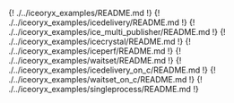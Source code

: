 <!-- glob for all *.md in $ROOT/iceoryx_examples and include them here -->
{! ./../iceoryx_examples/README.md !}
{! ./../iceoryx_examples/icedelivery/README.md !}
{! ./../iceoryx_examples/ice_multi_publisher/README.md !}
{! ./../iceoryx_examples/icecrystal/README.md !}
{! ./../iceoryx_examples/iceperf/README.md !}
{! ./../iceoryx_examples/waitset/README.md !}
{! ./../iceoryx_examples/icedelivery_on_c/README.md !}
{! ./../iceoryx_examples/waitset_on_c/README.md !}
{! ./../iceoryx_examples/singleprocess/README.md !}